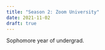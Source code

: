 ```yaml
---
title: "Season 2: Zoom University"
date: 2021-11-02
draft: true
---
```


Sophomore year of undergrad.